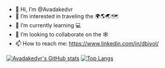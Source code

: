 - 👋 Hi, I’m @Avadakedvr
- 👀 I’m interested in traveling the 🌍🌎🌏🗺
- 🌱 I’m currently learning 💻
- 💞️ I’m looking to collaborate on the 🕸
- 📫 How to reach me: https://www.linkedin.com/in/dbivol/

<a href="https://github.com/anuraghazra/github-readme-stats"><img align="center" src="https://github-readme-stats.vercel.app/api?username=Avadakedvr&count_private=true&show_icons=true&hide_border=true&custom_title=Stats" alt="Avadakedvr's GitHub stats" /></a>  <a href="https://github.com/anuraghazra/github-readme-stats"><img align="center" src="https://github-readme-stats.vercel.app/api/top-langs/?username=Avadakedvr&langs_count=8&count_private=true&hide_border=true" alt="Top Langs" /></a>

<!---
Avadakedvr/Avadakedvr is a ✨ special ✨ repository because its `README.md` (this file) appears on your GitHub profile.
You can click the Preview link to take a look at your changes.
--->

